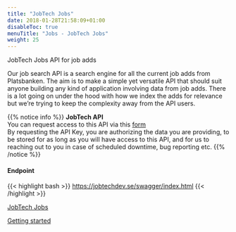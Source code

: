 ```yaml
---
title: "JobTech Jobs"
date: 2018-01-28T21:58:09+01:00
disableToc: true
menuTitle: "Jobs - JobTech Jobs"
weight: 25
---
```

JobTech Jobs API for job adds 

Our job search API is a search engine for all the current job adds from Platsbanken. The aim is to make a simple yet versatile API that should suit anyone building any kind of application involving data from job adds. 
There is a lot going on under the hood with how we index the adds for relevance but we’re trying to keep the complexity away from the API users.





{{% notice info %}}
**JobTech API**  
You can request access to this API via this [form](https://keyrequest.dev.services.jtech.se/)   
By requesting the API Key, you are authorizing the data you are providing, to be stored for as long as you will have access to this API,
and for us to reaching out to you in case of scheduled downtime, bug reporting etc. 
{{% /notice %}}

#### Endpoint
{{< highlight bash >}}
https://jobtechdev.se/swagger/index.html
{{< /highlight >}}

[JobTech Jobs](/swagger/index.html)

[Getting started](https://github.com/JobtechSwe/sokannonser-api/blob/develop/GETTINGSTARTED.md)